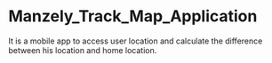 # Manzely_Track_Map_Application
It is a mobile app to access user location and calculate the difference between his location and home location.
